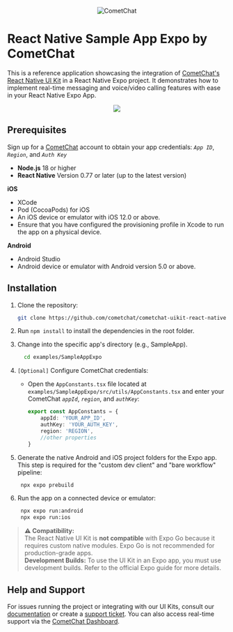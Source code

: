 <p align="center">
  <img alt="CometChat" src="https://assets.cometchat.io/website/images/logos/banner.png">
</p>

# React Native Sample App Expo by CometChat

This is a reference application showcasing the integration of [CometChat's React Native UI Kit](https://www.cometchat.com/docs/ui-kit/react-native/5.0/overview) in a React Native Expo project. It demonstrates how to implement real-time messaging and voice/video calling features with ease in your React Native Expo App.

<div style="display: flex; align-items: center; justify-content: center">
   <img src="../../screenshots/overview_cometchat_screens.png" />
</div>


## Prerequisites

Sign up for a [CometChat](https://app.cometchat.com/) account to obtain your app credentials: _`App ID`_, _`Region`_, and _`Auth Key`_

- **Node.js** 18 or higher
- **React Native** Version 0.77 or later (up to the latest version) 

**iOS**
- XCode
- Pod (CocoaPods) for iOS
- An iOS device or emulator with iOS 12.0 or above.
- Ensure that you have configured the provisioning profile in Xcode to run the app on a physical device.

**Android**
- Android Studio
- Android device or emulator with Android version 5.0 or above.


## Installation

1. Clone the repository:
   ```sh
   git clone https://github.com/cometchat/cometchat-uikit-react-native.git
   ```

1. Run `npm install` to install the dependencies in the root folder.

1. Change into the specific app's directory (e.g., SampleApp).
   ```sh
     cd examples/SampleAppExpo
   ```

1. `[Optional]` Configure CometChat credentials:
    - Open the `AppConstants.tsx` file located at `examples/SampleAppExpo/src/utils/AppConstants.tsx` and enter your CometChat _`appId`_, _`region`_, and _`authKey`_:
      ```ts
      export const AppConstants = {
          appId: 'YOUR_APP_ID',
          authKey: 'YOUR_AUTH_KEY',
          region: 'REGION',
          //other properties
      }
      ```

1. Generate the native Android and iOS project folders for the Expo app. This step is required for the "custom dev client" and "bare workflow" pipeline:
   ```sh
    npx expo prebuild
   ```

1. Run the app on a connected device or emulator:
   ```sh
    npx expo run:android
    npx expo run:ios
   ```



> **⚠️ Compatibility:**  
> The React Native UI Kit is **not compatible** with Expo Go because it requires custom native modules. Expo Go is not recommended for production-grade apps.  
> **Development Builds:** To use the UI Kit in an Expo app, you must use development builds. Refer to the official Expo guide for more details.

   
## Help and Support

For issues running the project or integrating with our UI Kits, consult our [documentation](https://www.cometchat.com/docs/ui-kit/react-native/5.0/getting-started) or create a [support ticket](https://help.cometchat.com/hc/en-us). You can also access real-time support via the [CometChat Dashboard](http://app.cometchat.com/).